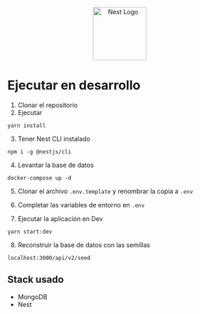 <p align="center">
  <a href="http://nestjs.com/" target="blank"><img src="https://nestjs.com/img/logo-small.svg" width="120" alt="Nest Logo" /></a>
</p>

# Ejecutar en desarrollo

1. Clonar el repositorio
2. Ejecutar
```
yarn install
```
3. Tener Nest CLI instalado
```
npm i -g @nestjs/cli
```

4. Levantar la base de datos
```
docker-compose up -d
```

5. Clonar el archivo ```.env.template``` y renombrar la copia a ```.env```

6. Completar las variables de entorno en ```.env```

7. Ejecutar la aplicación en Dev
```
yarn start:dev
```
8. Reconstruir la base de datos con las semillas
```
localhost:3000/api/v2/seed
``` 

## Stack usado

* MongoDB
* Nest
